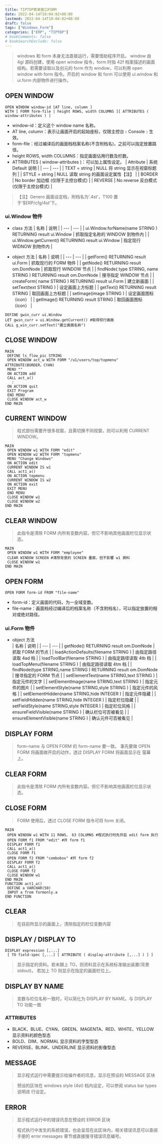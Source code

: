 ```yaml
---
title: TIPTOP表单窗口FORM
date: 2022-04-14T10:04:02+08:00
lastmod: 2022-04-14T10:04:02+08:00
draft: false
tags: ["Windows_Form"]
categories: ["ERP", "TIPTOP"]
# bookComments: false
# bookSearchExclude: false
---
```




> windows 和 form 本身无法直接运行，需要借助程序开启。
> window 由 4gl 源码创建，使用 open window 指令，form 时指 42f 档案描述的画面结构。若需要读取以及创元的 form 作为 window，可以利用 open window with form 指令。开启的 window 和 form 可以使用 ui.window 和 ui.form 内部物件进行操作。

## OPEN WINDOW

```plsql
OPEN WINDOW window-id [AT line, column ]
WITH [ FORM form-file | height ROWS, width COLUMNS ][ ATTRIBUTES ( window-attributes ) ]
```

- window-id：定义这个 window name 名称。
- AT line, column：表示让画面开启的起始座标，仅限主控台﹝Console﹞生效。
- form-file：经过编译后的画面档档案名称(不含附档名)，之前可以指定放置路径。
- height ROWS, width COLUMNS：指定画面佔用行数及栏数。
- ATTRIBUTES ( window-attributes )：可以加上属性设定。
  | Attribute | 系统 Default 说明 |
  | --- | --- |
  | TEXT = string | NULL 将 string 显示在视窗标题列 |
  | STYLE = string | NULL 读取 string 的画面设定属性【注】 |
  | BORDER | No border 加边框 (仅限于主控台模式) |
  | REVERSE | No reverse 反白模式 (仅限于主控台模式) |

> 【注】Genero 画面设定档，附档名为'.4st'，T100 置于'$ERP/cfg/4st'下。

### ui.Window 物件

- class 方法
  | 名称 | 说明 |
  | --- | --- |
  | ui.Window.forName(name STRING ) RETURNING result ui.Window | 抓取指定名称的 WINDOW 到物件内 |
  | ui.Window.getCurrent() RETURNING result ui.Window | 指定现行 WIDNOW 到物件内 |

- object 方法
  | 名称 | 说明 |
  | --- | --- |
  | getForm() RETURNING result ui.Form | 抓取现行的 FORM 物件 |
  | getNode() RETURNING result om.DomNode | 抓取现行 WINDOW 节点 |
  | findNode( type STRING, name STRING ) RETURNING result om.DomNode | 搜寻指定 WINDOW 节点 |
  | createForm( name STRING ) RETURNING result ui.Form | 建立新画面 |
  | setText(text STRING ) | 设定画面上方标题 |
  | getText() RETURNING result STRING | 取回画面上方标题 |
  | setImage(image STRING ) | 设定画面图标（icon） |
  | getImage() RETURNING result STRING | 取回画面图标（icon） |

```plsql
DEFINE gwin_curr ui.Window
LET gwin_curr = ui.Window.getCurrent() #取得现行画面
CALL g_win_curr.setText("建立画面名称")

```

## CLOSE WINDOW

```plsql
MAIN
 DEFINE ls_flow_pic STRING
 OPEN WINDOW act_w WITH FORM "/u1/users/top/topmenu"
ATTRIBUTE(BORDER，CYAN)
 MENU ""
 ON ACTION add
 CALL act_a()
   :
 ON ACTION quit
 EXIT Program
 END MENU
 CLOSE WINDOW act_w
END MAIN
```

## CURRENT WINDOW

> 程式部份需要开很多视窗，且需切换不同视窗，则可以利用 CURRENT WINDOW。

```plsql
MAIN
 OPEN WINDOW w1 WITH FORM "edit"
 OPEN WINDOW w2 WITH FORM "topmenu"
 MENU "Change Windows"
 ON ACTION edit
 CURRENT WINDOW IS w1
 CALL act1_a()
 ON ACTION topmenu
 CURRENT WINDOW IS w2
 ON ACTION exit
 EXIT MENU
 END MENU
 CLOSE WINDOW w1
 CLOSE WINDOW w2
END MAIN
```

## CLEAR WINDOW

> 此指令是清除 FORM 内所有变数内容。但它不影响其他画面栏位显示状态。

```plsql
MAIN
 OPEN WINDOW w1 WITH FORM "employee"
 CLEAR WINDOW SCREEN #清除背景的 SCREEN 畫面，但不影響 w1 資料
 CLOSE WINDOW w1
END MAIN

```

## OPEN FORM

```plsql
OPEN FORM form-id FROM "file-name"
```

- form-id：定义画面的代码，为一全域变数。
- file-name：画面档经过编译后的档案名称（不含附档名），可以指定放置的相对或绝对路径。

### ui.Form 物件

- object 方法  
  | 名称 | 说明 |
  | --- | --- |
  | getNode() RETURNING result om.DomNode | 抓取 FORM 的节点 |
  | loadActionDefaults(filename STRING ) | 由指定路径读取 4ad 档 |
  | loadToolBar(filename STRING ) | 由指定路径读取 4tb 档 |
  | loadTopMenu(filename STRING ) | 由指定路径读取 4tm 档 |
  | findNode(type STRING,name STRING ) RETURNING result om.DomNode | 搜寻指定的 FORM 节点 |
  | setElementText(name STRING,text STRING ) | 指定元件的文字 |
  | setElementImage(name STRING,text STRING ) | 指定元件的图片 |
  | setElementStyle(name STRING,style STRING ) | 指定元件的风格 |
  | setElementHidden(name STRING,hide INTEGER ) | 指定元件隐藏 |
  | setFieldHidden(name STRING,hide INTEGER ) | 指定栏位隐藏 |
  | setFieldStyle(name STRING,style INTEGER ) | 指定栏位风格 |
  | ensureFieldVisible(name STRING ) | 确认栏位可否被看见 |
  | ensureElementVisible(name STRING ) | 确认元件可否被看见 |

## DISPLAY FORM

> form-name 与 OPEN FORM 的 form-name 要一致。
> 事先要做 OPEN FORM 将画面做开启的动作，透过 DISPLAY FORM 将画面显示在
> 萤幕上。

## CLEAR FORM

> 此指令是清除 FORM 内所有变数内容。但它不影响其他画面栏位显示状态。

## CLOSE FORM

> FORM 使用后，透过 CLOSE FORM 指令可将 form 关闭。

```plsql
MAIN
 OPEN WINDOW w1 WITH 11 ROWS， 63 COLUMNS #程式执行时先开启 edit form 执行
 OPEN FORM f1 FROM "edit" #开 form f1
 DISPLAY FORM f1
 CALL act1_a()
 CLOSE FORM f1
 OPEN FORM f2 FROM "combobox" #开 form f2
 DISPLAY FORM f2
 CALL act1_a()
 CLOSE FORM f2
 CLOSE WINDOW w1
END MAIN
FUNCTION act1_a()
 DEFINE a VARCHAR(50)
 INPUT a from formonly.a
END FUNCTION
```

## CLEAR

> 在目前所显示的画面上，清除指定的栏位变数内容

## DISPLAY / DISPLAY TO

```plsql
DISPLAY expression [,...]
 [ TO field-spec [,...] [ ATTRIBUTE ( display-attribute [,...] ) ] ]
```

> 显示指定的资料。若未跟上 TO，则资料显示在系统标准输出装置(背景 stdout)，
> 若加上 TO 则显示在指定的画面栏位上。

## DISPLAY BY NAME

> 变数与栏位名称一致时，可以简化为 DISPLAY BY NAME。与 DISPLAY TO 功能一致

### ATTRIBUTES

- BLACK、BLUE、CYAN、GREEN、MAGENTA、RED、WHITE、YELLOW 显示资料的颜色型态
- BOLD、DIM、NORMAL 显示资料的字型型态
- REVERSE、BLINK、UNDERLINE 显示资料的影像型态

## MESSAGE

> 显示程式运行中需要提示给操作者的讯息，显示在预设的 MESSAGE 区块

> 预设的区块在 windows style (4st) 档内设定，可以参阅 status bar types 说明进
> 行设定。

## ERROR

> 显示程式运行中的错误讯息在预设的 ERROR 区块

> 程式执行中发生的系统错误，也会呈现在此区块内，相关错误讯息可以查阅
> 手册的 error messages 章节或直接搜寻错误讯息编号。
